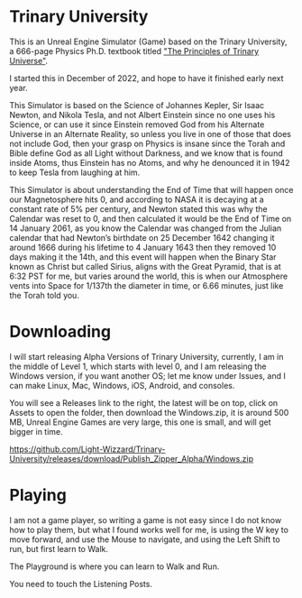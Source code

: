 # Trinary University

This is an Unreal Engine Simulator (Game) based on the Trinary University, a 666-page Physics Ph.D. textbook titled ["The Principles of Trinary Universe"](https://github.com/Light-Wizzard/The-Principles-Of-The-Trinary-Universe/blob/master/misc/the.principles.of.the.trinary.universe.pdf).

I started this in December of 2022, and hope to have it finished early next year.

This Simulator is based on the Science of Johannes Kepler, Sir Isaac Newton, and Nikola Tesla, and not Albert Einstein since no one uses his Science, or can use it since Einstein removed God from his Alternate Universe in an Alternate Reality, so unless you live in one of those that does not include God, then your grasp on Physics is insane since the Torah and Bible define God as all Light without Darkness, and we know that is found inside Atoms, thus Einstein has no Atoms, and why he denounced it in 1942 to keep Tesla from laughing at him.

This Simulator is about understanding the End of Time that will happen once our Magnetosphere hits 0, and according to NASA it is decaying at a constant rate of 5% per century, and Newton stated this was why the Calendar was reset to 0, and then calculated it would be the End of Time on 14 January 2061, as you know the Calendar was changed from the Julian calendar that had Newton’s birthdate on 25 December 1642 changing it around 1666 during his lifetime to 4 January 1643 then they removed 10 days making it the 14th, and this event will happen when the Binary Star known as Christ but called Sirius, aligns with the Great Pyramid, that is at 6:32 PST for me, but varies around the world, this is when our Atmosphere vents into Space for 1/137th the diameter in time, or 6.66 minutes, just like the Torah told you.

# Downloading

I will start releasing Alpha Versions of Trinary University, currently, I am in the middle of Level 1, which starts with level 0, and I am releasing the Windows version, if you want another OS; let me know under Issues, and I can make Linux, Mac, Windows, iOS, Android, and consoles.

You will see a Releases link to the right, the latest will be on top, click on Assets to open the folder, then download the Windows.zip, it is around 500 MB, Unreal Engine Games are very large, this one is small, and will get bigger in time.

https://github.com/Light-Wizzard/Trinary-University/releases/download/Publish_Zipper_Alpha/Windows.zip

# Playing 

I am not a game player, so writing a game is not easy since I do not know how to play them, but what I found works well for me, is using the W key to move forward, and use the Mouse to navigate, and using the Left Shift to run, but first learn to Walk.

The Playground is where you can learn to Walk and Run.

You need to touch the Listening Posts.

